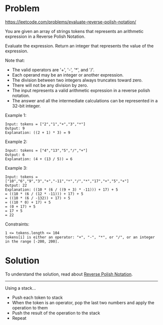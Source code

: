 # Problem
https://leetcode.com/problems/evaluate-reverse-polish-notation/

You are given an array of strings tokens that represents an arithmetic expression in a Reverse Polish Notation.

Evaluate the expression. Return an integer that represents the value of the expression.

Note that:

- The valid operators are '+', '-', '*', and '/'. 
- Each operand may be an integer or another expression. 
- The division between two integers always truncates toward zero. 
- There will not be any division by zero. 
- The input represents a valid arithmetic expression in a reverse polish notation. 
- The answer and all the intermediate calculations can be represented in a 32-bit integer.



Example 1:
    
    Input: tokens = ["2","1","+","3","*"]
    Output: 9
    Explanation: ((2 + 1) * 3) = 9

Example 2:
    
    Input: tokens = ["4","13","5","/","+"]
    Output: 6
    Explanation: (4 + (13 / 5)) = 6

Example 3:

    Input: tokens = ["10","6","9","3","+","-11","*","/","*","17","+","5","+"]
    Output: 22
    Explanation: ((10 * (6 / ((9 + 3) * -11))) + 17) + 5
    = ((10 * (6 / (12 * -11))) + 17) + 5
    = ((10 * (6 / -132)) + 17) + 5
    = ((10 * 0) + 17) + 5
    = (0 + 17) + 5
    = 17 + 5
    = 22



Constraints:

    1 <= tokens.length <= 104
    tokens[i] is either an operator: "+", "-", "*", or "/", or an integer in the range [-200, 200].

# Solution
To understand the solution, read about [Reverse Polish Notation](http://en.wikipedia.org/wiki/Reverse_Polish_notation).

----
Using a stack...
- Push each token to stack
- When the token is an operator, pop the last two numbers and apply the operation to them
- Push the result of the operation to the stack
- Repeat